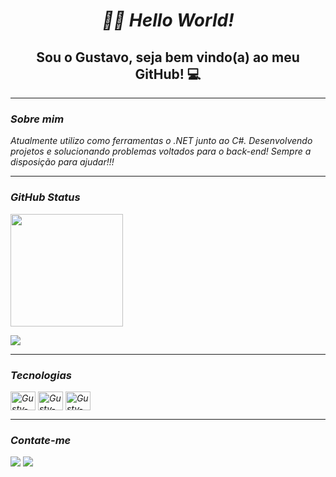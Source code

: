 <h1 align="center" ><i>👋🏼 Hello World!  </i></h1>

<h2 align="center">Sou o Gustavo, seja bem vindo(a) ao meu GitHub! 💻</h2>

---

<h3><i>Sobre mim</h3>
<p>Atualmente utilizo como ferramentas o .NET junto ao C#. Desenvolvendo projetos e solucionando problemas voltados para o back-end! Sempre a disposição para ajudar!!!</p>

---

<h3><i>GitHub Status</h3>

  <p align="left"><img height="180em" src="https://github-readme-stats.vercel.app/api?username=SirGustv&show_icons=true&theme=midnight-purple&include_all_commits=true&count_private=true&locale=pt-br&border_radius=16px"></p>
    
  <p align="left"><img src="https://github-readme-stats.vercel.app/api/top-langs/?username=SirGustv&hide_progress=true&theme=midnight-purple&includt&border_radius=16px&locale=pt-br"></p>

---
  
<h3><i>Tecnologias</h3>
<div style="display: inline_block">
  <img align="center" alt="Gustv-DotNet" height="30" width="40" src="https://cdn.jsdelivr.net/gh/devicons/devicon/icons/dotnetcore/dotnetcore-original.svg" />         
  <img align="center" alt="Gustv-Csharp" height="30" width="40" src="https://cdn.jsdelivr.net/gh/devicons/devicon/icons/csharp/csharp-original.svg" />          
  <img align="center" alt="Gustv-Git" height="30" width="40" src="https://cdn.jsdelivr.net/gh/devicons/devicon/icons/git/git-original.svg">
</div>

 ---
  
 <h3><i>Contate-me</h3>
 <div>
  <a href = "mailto:gust.bersan@gmail.com"><img src="https://img.shields.io/badge/-Gmail-%23333?style=for-the-badge&logo=gmail&logoColor=white" target="_blank"></a>
  <a href="https://www.linkedin.com/in/gustavobernardessantos" target="_blank"><img src="https://img.shields.io/badge/-LinkedIn-%230077B5?style=for-the-badge&logo=linkedin&logoColor=white" target="_blank"></a> 
 </div>
